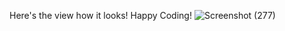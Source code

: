 Here's the view how it looks!
Happy Coding!
![Screenshot (277)](https://github.com/sunphoenix1707/react-todo-list-materialUI/assets/114605699/ee829e16-41a5-4d2d-b915-4fc8f66c0bd9)



